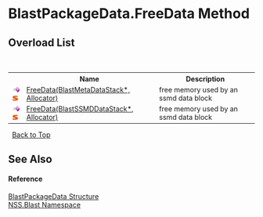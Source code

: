 # BlastPackageData.FreeData Method 
 


## Overload List
&nbsp;<table><tr><th></th><th>Name</th><th>Description</th></tr><tr><td>![Public method](media/pubmethod.gif "Public method")![Static member](media/static.gif "Static member")</td><td><a href="b0ac5972-25fc-a707-7f78-cb99531831e0">FreeData(BlastMetaDataStack*, Allocator)</a></td><td>
free memory used by an ssmd data block</td></tr><tr><td>![Public method](media/pubmethod.gif "Public method")![Static member](media/static.gif "Static member")</td><td><a href="83648e9a-ad51-32f4-9fae-791209110320">FreeData(BlastSSMDDataStack*, Allocator)</a></td><td>
free memory used by an ssmd data block</td></tr></table>&nbsp;
<a href="#blastpackagedata.freedata-method">Back to Top</a>

## See Also


#### Reference
<a href="08d36c75-b5dc-8eaf-5936-daa952653fa2">BlastPackageData Structure</a><br /><a href="88b55311-4a89-0894-e27a-e157e443c7f7">NSS.Blast Namespace</a><br />
